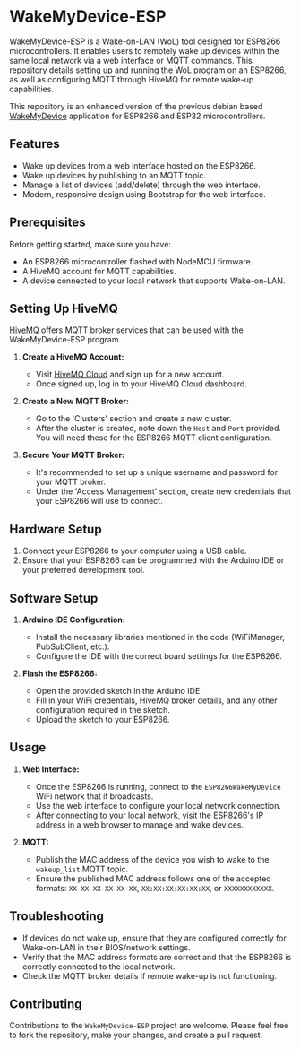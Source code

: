 # WakeMyDevice-ESP

WakeMyDevice-ESP is a Wake-on-LAN (WoL) tool designed for ESP8266 microcontrollers. It enables users to remotely wake up devices within the same local network via a web interface or MQTT commands. This repository details setting up and running the WoL program on an ESP8266, as well as configuring MQTT through HiveMQ for remote wake-up capabilities.

This repository is an enhanced version of the previous debian based [WakeMyDevice](https://github.com/darkcurrent/WakeMyDevice) application for ESP8266 and ESP32 microcontrollers. 

## Features

- Wake up devices from a web interface hosted on the ESP8266.
- Wake up devices by publishing to an MQTT topic.
- Manage a list of devices (add/delete) through the web interface.
- Modern, responsive design using Bootstrap for the web interface.

## Prerequisites

Before getting started, make sure you have:

- An ESP8266 microcontroller flashed with NodeMCU firmware.
- A HiveMQ account for MQTT capabilities.
- A device connected to your local network that supports Wake-on-LAN.

## Setting Up HiveMQ

[HiveMQ](https://www.hivemq.com/) offers MQTT broker services that can be used with the WakeMyDevice-ESP program.

1. **Create a HiveMQ Account:**
   - Visit [HiveMQ Cloud](https://console.hivemq.cloud/user/signup) and sign up for a new account.
   - Once signed up, log in to your HiveMQ Cloud dashboard.

2. **Create a New MQTT Broker:**
   - Go to the 'Clusters' section and create a new cluster.
   - After the cluster is created, note down the `Host` and `Port` provided. You will need these for the ESP8266 MQTT client configuration.

3. **Secure Your MQTT Broker:**
   - It's recommended to set up a unique username and password for your MQTT broker.
   - Under the 'Access Management' section, create new credentials that your ESP8266 will use to connect.

## Hardware Setup

1. Connect your ESP8266 to your computer using a USB cable.
2. Ensure that your ESP8266 can be programmed with the Arduino IDE or your preferred development tool.

## Software Setup

1. **Arduino IDE Configuration:**
   - Install the necessary libraries mentioned in the code (WiFiManager, PubSubClient, etc.).
   - Configure the IDE with the correct board settings for the ESP8266.

2. **Flash the ESP8266:**
   - Open the provided sketch in the Arduino IDE.
   - Fill in your WiFi credentials, HiveMQ broker details, and any other configuration required in the sketch.
   - Upload the sketch to your ESP8266.

## Usage

1. **Web Interface:**
   - Once the ESP8266 is running, connect to the `ESP8266WakeMyDevice` WiFi network that it broadcasts.
   - Use the web interface to configure your local network connection.
   - After connecting to your local network, visit the ESP8266's IP address in a web browser to manage and wake devices.

2. **MQTT:**
   - Publish the MAC address of the device you wish to wake to the `wakeup_list` MQTT topic.
   - Ensure the published MAC address follows one of the accepted formats: `XX-XX-XX-XX-XX-XX`, `XX:XX:XX:XX:XX:XX`, or `XXXXXXXXXXXX`.

## Troubleshooting

- If devices do not wake up, ensure that they are configured correctly for Wake-on-LAN in their BIOS/network settings.
- Verify that the MAC address formats are correct and that the ESP8266 is correctly connected to the local network.
- Check the MQTT broker details if remote wake-up is not functioning.

## Contributing

Contributions to the `WakeMyDevice-ESP` project are welcome. Please feel free to fork the repository, make your changes, and create a pull request.